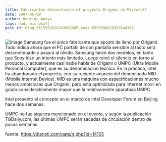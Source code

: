 ```yaml
---
title: Fabricantes descontinúan el proyecto Origami de Microsoft
date: 2007-05-09
author: Rodrigo Amaya
tags: bad, microsoft
post_id: blog-3515952828243908885.post-6539930810951644165
---
```


![image](https://bp3.blogger.com/_ayvorITawE4/RkUlFUK332I/AAAAAAAAAWY/BaoO3xygYlc/s400/14105b_origami.gif)    Samsung fue el único fabricante que apostó de lleno por Origami. Todo
indica ahora que el PC portátil de con pantalla sensible al tacto será descontinuado y pasará al olvido. Samsung lanzó dos modelos, en tanto que Sony hizo un intento más limitado. Luego reinó el silencio en torno al producto, y actualmente casi nadie habla de Origami o UMPC (Ultra Mobile Personal Computer), que es su denominación técnica. En la práctica, Intel ha abandonado el proyecto, con su reciente anuncio del denominado MID (Mobile Internet Device). MID es una máquina con especificaciones mucho menos ambiciosas que Origami, pero está optimizada para Internet móvil en grado considerablemente mayor que la relativamente aparatosa UMPC.

Intel presentó el concepto en el marco de Intel Developer Forum en Beijing hace dos semanas.

UMPC no fue siquiera mencionado en el evento, y según la publicación TGDaily.com, las últimas UMPC serán sacadas de circulación dentro de pocas semanas.

fuente: https://diarioti.com/gate/n.php?id=14105
